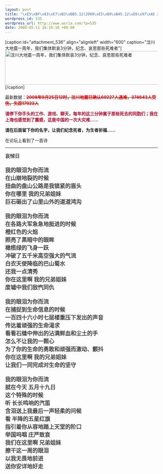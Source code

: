 ```yaml
--- 
layout: post
title: "\xE5\xBF\x83\xE7\xB3\xBB5.12(2009\xE5\xB9\xB45.12\xE6\x97\xA5 2\xEF\xBC\x9A28\xE5\x88\x86\xE6\x88\x91\xE4\xBB\xAC\xE9\x9B\x86\xE4\xBD\x93\xE9\xBB\x98\xE5\x93\x803\xE5\x88\x86\xE9\x92\x9F)"
wordpress_id: 535
wordpress_url: http://www.wsria.com/?p=535
date: 2009-05-11 16:16:18 +08:00
---
```

[caption id="attachment_536" align="alignleft" width="600" caption="汶川大地震一周年，我们集体默哀3分钟，纪念、哀思那些死难者"]<a href="http://www.wsria.com/wp-content/uploads/2009/05/wenchuanyizhounian.png" target="_blank"><img class="size-large wp-image-536" title="汶川大地震一周年，我们集体默哀3分钟，纪念、哀思那些死难者" src="http://www.wsria.com/wp-content/uploads/2009/05/wenchuanyizhounian-1024x217.png" alt="汶川大地震一周年，我们集体默哀3分钟，纪念、哀思那些死难者" width="600" height="110" /></a>[/caption]

最新数据：<span style="text-decoration: line-through;"><span style="color: #ff0000;"><strong>2008年9月25日12时，汶川地震已确认69227人遇难，374643人受伤，失踪17923人</strong></span></span>

<strong><span style="color: #af0729;">请停下你手头的工作、游戏、聊天，每年的这三分钟属于那些死去的同胞们；我在上海也感觉到了震感，这是中国的一次大灾难……</span></strong>

<strong>请在后面留下你的名字，让我们纪念死者，为生者祈福……</strong>

在论坛上看到了一首诗
<!--more-->

<hr /><span class="Apple-style-span" style="border-collapse: collapse; color: #444444; font-family: Verdana; font-size: 18px; font-style: normal; font-variant: normal; font-weight: normal; letter-spacing: normal; line-height: normal; orphans: 2; text-align: left; text-indent: 0px; text-transform: none; white-space: normal; widows: 2; word-spacing: 0px;"><span style="line-height: normal; font-size: medium;"><strong style="text-align: left; font-style: normal; line-height: normal; font-weight: bold;">哀悼日</strong></span><br style="line-height: normal;" /><br style="line-height: normal;" /><strong style="text-align: left; font-style: normal; line-height: normal; font-weight: bold;">我的眼泪为你而流<br style="line-height: normal;" />在山崩地裂的时候<br style="line-height: normal;" />扭曲的盘山公路是我锁紧的眉头<br style="line-height: normal;" />你在哪里 我的兄弟姐妹<br style="line-height: normal;" />巨石砸出了山里山外的道道鸿沟<br style="line-height: normal;" /> <br style="line-height: normal;" />我的眼泪为你而流<br style="line-height: normal;" />在各路大军急急地挺进的时候<br style="line-height: normal;" />橙红色的火焰<br style="line-height: normal;" />照亮了黑暗中的眼眸<br style="line-height: normal;" />橄榄绿的飞身一跃<br style="line-height: normal;" />冲破了五千米高空强大的气流<br style="line-height: normal;" />白衣天使降临的巴山蜀水<br style="line-height: normal;" />还我一点清秀<br style="line-height: normal;" />你在这里啊 我的兄弟姐妹<br style="line-height: normal;" />废墟中我们敌忾同仇<br style="line-height: normal;" /> <br style="line-height: normal;" />我的眼泪为你而流<br style="line-height: normal;" />在捕捉到生命信息的时候<br style="line-height: normal;" />一百四十六小时七层楼重压下发出的声音<br style="line-height: normal;" />传达着顽强的生命渴求<br style="line-height: normal;" />看看石缝中伸出的沾满鲜血和尘土的手<br style="line-height: normal;" />怎么不让我的一颗心<br style="line-height: normal;" />为了你的生命的勇敢和顽强而激动、颤抖<br style="line-height: normal;" />你在这里啊 我的兄弟姐妹<br style="line-height: normal;" />让我们一同完成对生命的坚守<br style="line-height: normal;" /> <br style="line-height: normal;" />我的眼泪为你而流<br style="line-height: normal;" />就在今天 五月十九日<br style="line-height: normal;" />这个特殊的时候<br style="line-height: normal;" />听 长长鸣响的汽笛<br style="line-height: normal;" />含泪送上我最后一声轻柔的问候<br style="line-height: normal;" />看 半降的五星红旗<br style="line-height: normal;" />指引着你从容地踏上天堂的阶口<br style="line-height: normal;" />举国呜咽 庄严致哀<br style="line-height: normal;" />我们在这里啊 兄弟姐妹<br style="line-height: normal;" />擦干这一周的眼泪<br style="line-height: normal;" />以我无畏地前进<br style="line-height: normal;" />送你安详地好走</strong></span>
